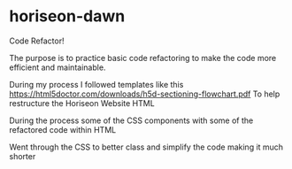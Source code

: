# horiseon-dawn
Code Refactor!

The purpose is to practice basic code refactoring to make the code more efficient and maintainable. 

During my process I followed templates like this 
https://html5doctor.com/downloads/h5d-sectioning-flowchart.pdf
To help restructure the Horiseon Website HTML

During the process some of the CSS components with some of the refactored code within HTML

Went through the CSS to better class and simplify the code making it much shorter